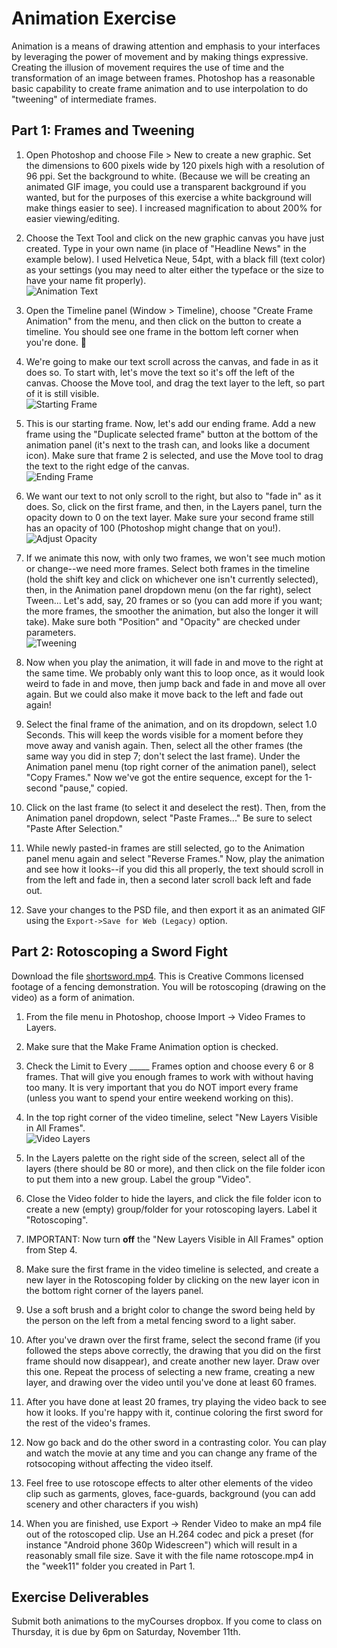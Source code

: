 # Animation Exercise

Animation is a means of drawing attention and emphasis to your interfaces by leveraging the power of movement and by making things expressive.  Creating the illusion of movement requires the use of time and the transformation of an image between frames.  Photoshop has a reasonable basic capability to create frame animation and to use interpolation to do "tweening" of intermediate frames.  

## Part 1: Frames and Tweening

1. Open Photoshop and choose File > New to create a new graphic.  Set the dimensions to 600 pixels wide by 120 pixels high with a resolution of 96 ppi. Set the background to white. (Because we will be creating an animated GIF image, you could use a transparent background if you wanted, but for the purposes of this exercise a white background will make things easier to see).  I increased magnification to about 200% for easier viewing/editing.

2. Choose the Text Tool and click on the new graphic canvas you have just created.  Type in your own name (in place of "Headline News" in the example below).   I used Helvetica Neue, 54pt, with a black fill (text color) as your settings (you may need to alter either the typeface or the size to have your name fit properly). <br>![Animation Text](animationText.png)

3. Open the Timeline panel (Window > Timeline), choose "Create Frame Animation" from the menu, and then click on the button to create a timeline. You should see one frame in the bottom left corner when you're done. 

4. We're going to make our text scroll across the canvas, and fade in as it does so. To start with, let's move the text so it's off the left of the canvas. Choose the Move tool, and drag the text layer to the left, so part of it is still visible. <br>![Starting Frame](startingFrame.png)

5. This is our starting frame. Now, let's add our ending frame. Add a new frame using the "Duplicate selected frame" button at the bottom of the animation panel (it's next to the trash can, and looks like a document icon). Make sure that frame 2 is selected, and use the Move tool to drag the text to the right edge of the canvas. <br>![Ending Frame](endingFrame.png)

6. We want our text to not only scroll to the right, but also to "fade in" as it does. So, click on the first frame, and then, in the Layers panel, turn the opacity down to 0 on the text layer. Make sure your second frame still has an opacity of 100 (Photoshop might change that on you!). ![Adjust Opacity](adjustOpacity.png)

7. If we animate this now, with only two frames, we won't see much motion or change--we need more frames. Select both frames in the timeline (hold the shift key and click on whichever one isn't currently selected), then, in the Animation panel dropdown menu (on the far right), select Tween... Let's add, say, 20 frames or so (you can add more if you want; the more frames, the smoother the animation, but also the longer it will take). Make sure both "Position" and "Opacity" are checked under parameters.<br>![Tweening](tweening.png)

8. Now when you play the animation, it will fade in and move to the right at the same time. We probably only want this to loop once, as it would look weird to fade in and move, then jump back and fade in and move all over again. But we could also make it move back to the left and fade out again!

9. Select the final frame of the animation, and on its dropdown, select 1.0 Seconds. This will keep the words visible for a moment before they move away and vanish again. Then, select all the other frames (the same way you did in step 7; don't select the last frame). Under the Animation panel menu (top right corner of the animation panel), select "Copy Frames." Now we've got the entire sequence, except for the 1-second "pause," copied.

10. Click on the last frame (to select it and deselect the rest). Then, from the Animation panel dropdown, select "Paste Frames..." Be sure to select "Paste After Selection."

11. While newly pasted-in frames are still selected, go to the Animation panel menu again and select "Reverse Frames." Now, play the animation and see how it looks--if you did this all properly, the text should scroll in from the left and fade in, then a second later scroll back left and fade out. 

12. Save your changes to the PSD file, and then export it as an animated GIF using the `Export->Save for Web (Legacy)` option. 

## Part 2: Rotoscoping a Sword Fight

Download the file [shortsword.mp4](shortsword.mp4). This is Creative Commons licensed footage of a fencing demonstration. You will be rotoscoping (drawing on the video) as a form of animation.

1. From the file menu in Photoshop, choose Import -> Video Frames to Layers. 

2. Make sure that the Make Frame Animation option is checked.

3. Check the Limit to Every _____ Frames option and choose every 6 or 8 frames. That will give you enough frames to work with without having too many. It is very important that you do NOT import every frame (unless you want to spend your entire weekend working on this).  

4. In the top right corner of the video timeline, select "New Layers Visible in All Frames".<br>![Video Layers](rotoscopingLayers.png)

5. In the Layers palette on the right side of the screen, select all of the layers (there should be 80 or more), and then click on the file folder icon to put them into a new group. Label the group "Video".

6. Close the Video folder to hide the layers, and click the file folder icon to create a new (empty) group/folder for your rotoscoping layers. Label it "Rotoscoping".

7. IMPORTANT: Now turn **off** the "New Layers Visible in All Frames" option from Step 4.

8.	Make sure the first frame in the video timeline is selected, and create a new layer in the Rotoscoping folder by clicking on the new layer icon in the bottom right corner of the layers panel.

9.	Use a soft brush and a bright color to change the sword being held by the person on the left from a metal fencing sword to a light saber.  

10.	After you've drawn over the first frame, select the second frame (if you followed the steps above correctly, the drawing that you did on the first frame should now disappear), and create another new layer. Draw over this one. Repeat the process of selecting a new frame, creating a new layer, and drawing over the video until you've done at least 60 frames. 

11.	After you have done at least 20 frames, try playing the video back to see how it looks. If you're happy with it, continue coloring the first sword for the rest of the video's frames.

12.	Now go back and do the other sword in a contrasting color. You can play and watch the movie at any time and you can change any frame of the rotsocoping without affecting the video itself.  

13.	Feel free to use rotoscope effects to alter other elements of the video clip such as garments, gloves, face-guards, background (you can add scenery and other characters if you wish)

14. When you are finished, use Export -> Render Video to make an mp4 file out of the rotoscoped clip.  Use an H.264 codec and pick a preset (for instance "Android phone 360p Widescreen") which will result in a reasonably small file size. Save it with the file name rotoscope.mp4 in the "week11" folder you created in Part 1. 

## Exercise Deliverables

Submit both animations to the myCourses dropbox. If you come to class on Thursday, it is due by 6pm on Saturday, November 11th.

